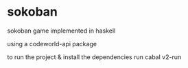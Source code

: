 # sokoban
sokoban game implemented in haskell

using a codeworld-api package

to run the project & install the dependencies run cabal v2-run
